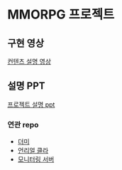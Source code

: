 # MMORPG 프로젝트

## 구현 영상
[컨텐츠 설명 영상][content_youtube]

## 설명 PPT 
[프로젝트 설명 ppt][ppt_link]
### 연관 repo
- [더미](https://github.com/pshpjr/Dummy)
- [언리얼 클라](https://github.com/pshpjr/portfolioGameClient)
- [모니터링 서버](https://github.com/pshpjr/portfolio_monitorServer)

[content_youtube]: https://youtu.be/1dfFf-s-4o0

[ppt_link]: https://www.canva.com/design/DAGbd6GcDWc/GUmWUAsqyBNxz8Gwb7F4dw/view?utm_content=DAGbd6GcDWc&utm_campaign=designshare&utm_medium=link2&utm_source=uniquelinks&utlId=he43e243e83
